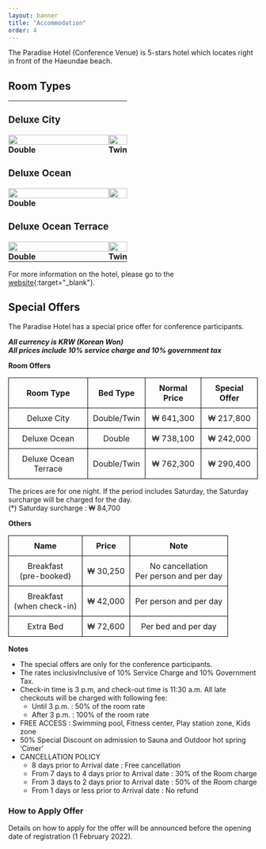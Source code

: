```yaml
---
layout: banner
title: "Accommodation"
order: 4
---
```



The Paradise Hotel (Conference Venue) is 5-stars hotel which locates right in front of the Haeundae beach. 

## Room Types

<style>
    .phototable{
        width: 150%;
        border:0px;
    }
    .phototable img{
        width: 100%;
    }
    .phototable td, th{
        padding: 0;
        border:0px;
        /* left-padding: 5px; */
    }
</style>

<table class="phototable">
    <tr>
    <td><h3>Deluxe City</h3></td>
    <!-- <td> asdf</td> -->
    </tr>
    <tr>
    <td><img src="https://www.busanparadisehotel.co.kr/upload/201904/1555489453085.jpg"></td>
    <td><img src="https://www.busanparadisehotel.co.kr/upload/201904/1555489454837.jpg"></td>
    </tr>
    <tr>
    <td><b>Double</b></td>
    <td><b>Twin</b></td>
    </tr>
    <tr>
    <td><h3>Deluxe Ocean</h3></td>
    <!-- <td> asdf</td> -->
    </tr>
    <tr>
    <td><img src="https://www.busanparadisehotel.co.kr/upload/201904/1555488907950.jpg"></td>
    <td><img src="https://www.busanparadisehotel.co.kr/upload/201904/1555488910257.jpg"></td>
    </tr>
    <tr>
    <td><b>Double</b></td>
    <td></td>
    </tr>
    <tr>
    <td><h3>Deluxe Ocean Terrace</h3></td>
    <!-- <td> asdf</td> -->
    </tr>
    <tr>
    <td><img src="https://www.busanparadisehotel.co.kr/upload/201904/1554958999094.jpg"></td>
    <td><img src="https://www.busanparadisehotel.co.kr/upload/201904/1554958999273.jpg"></td>
    </tr>
    <tr>
    <td><b>Double</b></td>
    <td><b>Twin</b></td>
    </tr>
</table>

For more information on the hotel, please go to the [website](https://www.busanparadisehotel.co.kr/front/hotel/room/view?RR_ROOM_CATEGORY=DELUXE&RR_ROOM_TYPE=DELUXE_CITY&RR_LOCATION_TYPE=MAIN_BUILDING){:target="_blank"}.



## Special Offers
The Paradise Hotel has a special price offer for conference participants.

***All currency is KRW (Korean Won)***  
***All prices include 10% service charge and 10% government tax***

<style>
    td, th{
        padding:10px;
        border:1px solid black;
    }
    
</style>

**Room Offers**

| Room Type            | Bed Type    | Normal Price | Special Offer |
|:--------------------:|:-----------:|:------------:|:-------------:|
| Deluxe City          | Double/Twin | ₩ 641,300    | ₩ 217,800     |
| Deluxe Ocean         | Double      | ₩ 738,100    | ₩ 242,000     |
| Deluxe Ocean Terrace | Double/Twin | ₩ 762,300    | ₩ 290,400     |

The prices are for one night. If the period includes Saturday, the Saturday surcharge will be charged for the day.  
(*) Saturday surcharge : ₩ 84,700

**Others**

| Name                         | Price    | Note                                       |
|:----------------------------:|:--------:|:------------------------------------------:|
| Breakfast<br>(pre-booked)    | ₩ 30,250 | No cancellation<br>Per person and per day  |
| Breakfast<br>(when check-in) | ₩ 42,000 | Per person and per day                     |
| Extra Bed                    | ₩ 72,600 | Per bed and per day                        |

**Notes**

* The special offers are only for the conference participants.
* The rates inclusivInclusive of 10% Service Charge and 10% Government Tax.
* Check-in time is 3 p.m, and check-out time is 11:30 a.m. All late checkouts will be charged with following fee:  
  - Until 3 p.m. : 50% of the room rate
  - After 3 p.m. : 100% of the room rate
* FREE ACCESS : Swimming pool, Fitness center, Play station zone, Kids zone
* 50% Special Discount on admission to Sauna and Outdoor hot spring ‘Cimer’
* CANCELLATION POLICY
  - 8 days prior to Arrival date : Free cancellation
  - From 7 days to 4 days prior to Arrival date : 30% of the Room charge
  - From 3 days to 2 days prior to Arrival date : 50% of the Room charge
  - From 1 days or less prior to Arrival date : No refund

### How to Apply Offer
Details on how to apply for the offer will be announced before the opening date of registration (1 February 2022).
<!--
You can apply either of 2 ways to reserve with the special offer, *(1) web-based reservation tool* and *(2) paper-based reservation form*. After registration in indico, *"Special Offer of Paradise Hotel"* will be appeared at the menu of indico. You can get hyperlink of the tool or the form. **Access to menu is granted to registered participants only.** If you want to get the hyperlink or the submission form without a registration, please contact to the [secretariat](mailto:sqm2022@hipex.phys.pusan.ac.kr)
-->